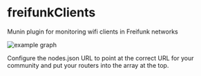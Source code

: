 # freifunkClients
Munin plugin for monitoring wifi clients in Freifunk networks

![example graph](https://tbspace.de/content/images/munin/freifunkClients-day.png)

Configure the nodes.json URL to point at the correct URL for your community and put your routers into the array at the top. 
